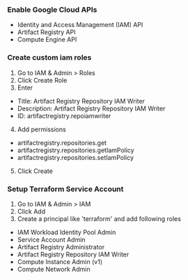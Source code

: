### Enable Google Cloud APIs
  - Identity and Access Management (IAM) API
  - Artifact Registry API
  - Compute Engine API
### Create custom iam roles
1. Go to IAM & Admin > Roles
2. Click Create Role
3. Enter
  - Title: Artifact Registry Repository IAM Writer
  - Description: Artifact Registry Repository IAM Writer
  - ID: artifactregistry.repoiamwriter
4. Add permissions
  - artifactregistry.repositories.get
  - artifactregistry.repositories.getIamPolicy
  - artifactregistry.repositories.setIamPolicy
5. Click Create
### Setup Terraform Service Account
1. Go to IAM & Admin > IAM
2. Click Add
3. Create a principal like 'terraform' and add following roles
  - IAM Workload Identity Pool Admin
  - Service Account Admin
  - Artifact Registry Administrator
  - Artifact Registry Repository IAM Writer
  - Compute Instance Admin (v1)
  - Compute Network Admin
  

